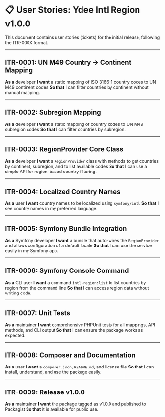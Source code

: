 # 📋 User Stories: Ydee Intl Region v1.0.0

This document contains user stories (tickets) for the initial release, following the ITR-000X format.

---

## ITR-0001: UN M49 Country → Continent Mapping
**As a** developer
**I want** a static mapping of ISO 3166-1 country codes to UN M49 continent codes
**So that** I can filter countries by continent without manual mapping.

---

## ITR-0002: Subregion Mapping
**As a** developer
**I want** a static mapping of country codes to UN M49 subregion codes
**So that** I can filter countries by subregion.

---

## ITR-0003: RegionProvider Core Class
**As a** developer
**I want** a `RegionProvider` class with methods to get countries by continent, subregion, and to list available codes
**So that** I can use a simple API for region-based country filtering.

---

## ITR-0004: Localized Country Names
**As a** user
**I want** country names to be localized using `symfony/intl`
**So that** I see country names in my preferred language.

---

## ITR-0005: Symfony Bundle Integration
**As a** Symfony developer
**I want** a bundle that auto-wires the `RegionProvider` and allows configuration of a default locale
**So that** I can use the service easily in my Symfony app.

---

## ITR-0006: Symfony Console Command
**As a** CLI user
**I want** a command `intl-region:list` to list countries by region from the command line
**So that** I can access region data without writing code.

---

## ITR-0007: Unit Tests
**As a** maintainer
**I want** comprehensive PHPUnit tests for all mappings, API methods, and CLI output
**So that** I can ensure the package works as expected.

---

## ITR-0008: Composer and Documentation
**As a** user
**I want** a `composer.json`, `README.md`, and license file
**So that** I can install, understand, and use the package easily.

---

## ITR-0009: Release v1.0.0
**As a** maintainer
**I want** the package tagged as v1.0.0 and published to Packagist
**So that** it is available for public use. 